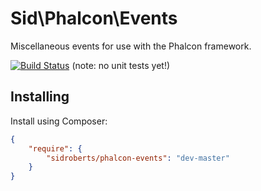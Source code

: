 Sid\Phalcon\Events
==================

Miscellaneous events for use with the Phalcon framework.



[![Build Status](https://travis-ci.org/SidRoberts/phalcon-events.svg?branch=master)](https://travis-ci.org/SidRoberts/phalcon-events) (note: no unit tests yet!)



## Installing ##

Install using Composer:

```json
{
	"require": {
		"sidroberts/phalcon-events": "dev-master"
	}
}
```
